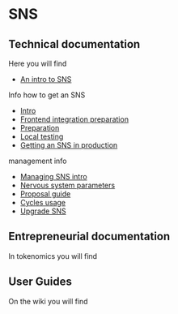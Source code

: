# SNS

## Technical documentation

Here you will find
* [An intro to SNS](sns-intro.md)

Info how to get an SNS
* [Intro](get-sns/get-sns-intro)
* [Frontend integration preparation](get-sns/frontend-integration)
* [Preparation](get-sns/preparation)
* [Local testing](get-sns/local-testing)
* [Getting an SNS in production](get-sns/get-sns-production)

management info
* [Managing SNS intro](managing-sns/manage-sns-intro)
* [Nervous system parameters](managing-sns/nervous-system-parameters)
* [Proposal guide](managing-sns/proposal-guide)
* [Cycles usage](managing-sns/cycles-usage)
* [Upgrade SNS](managing-sns/upgradeSNS)

## Entrepreneurial documentation

In tokenomics you will find

## User Guides

On the wiki you will find
